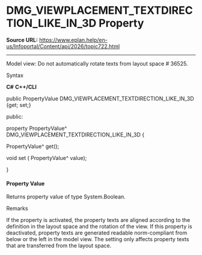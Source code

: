 # DMG_VIEWPLACEMENT_TEXTDIRECTION_LIKE_IN_3D Property

**Source URL:** https://www.eplan.help/en-us/Infoportal/Content/api/2026/topic722.html

---

Model view: Do not automatically rotate texts from layout space # 36525.

Syntax

**C#**
**C++/CLI**


public PropertyValue DMG_VIEWPLACEMENT_TEXTDIRECTION_LIKE_IN_3D {get; set;}

public:

property PropertyValue^ DMG_VIEWPLACEMENT_TEXTDIRECTION_LIKE_IN_3D {

   PropertyValue^ get();

   void set (    PropertyValue^ value);

}


#### Property Value

Returns property value of type System.Boolean.

Remarks

If the property is activated, the property texts are aligned according to the definition in the layout space and the rotation of the view. If this property is deactivated, property texts are generated readable norm-compliant from below or the left in the model view. The setting only affects property texts that are transferred from the layout space.
